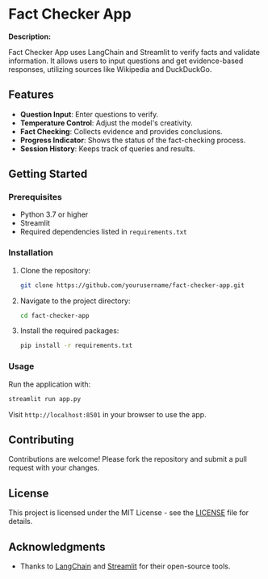 
# Fact Checker App

**Description:**

Fact Checker App uses LangChain and Streamlit to verify facts and validate information. It allows users to input questions and get evidence-based responses, utilizing sources like Wikipedia and DuckDuckGo.

## Features

- **Question Input**: Enter questions to verify.
- **Temperature Control**: Adjust the model's creativity.
- **Fact Checking**: Collects evidence and provides conclusions.
- **Progress Indicator**: Shows the status of the fact-checking process.
- **Session History**: Keeps track of queries and results.

## Getting Started

### Prerequisites

- Python 3.7 or higher
- Streamlit
- Required dependencies listed in `requirements.txt`

### Installation

1. Clone the repository:

   ```bash
   git clone https://github.com/yourusername/fact-checker-app.git
   ```

2. Navigate to the project directory:

   ```bash
   cd fact-checker-app
   ```

3. Install the required packages:

   ```bash
   pip install -r requirements.txt
   ```

### Usage

Run the application with:

```bash
streamlit run app.py
```

Visit `http://localhost:8501` in your browser to use the app.

## Contributing

Contributions are welcome! Please fork the repository and submit a pull request with your changes.

## License

This project is licensed under the MIT License - see the [LICENSE](LICENSE) file for details.

## Acknowledgments

- Thanks to [LangChain](https://www.langchain.com) and [Streamlit](https://streamlit.io) for their open-source tools.
```


